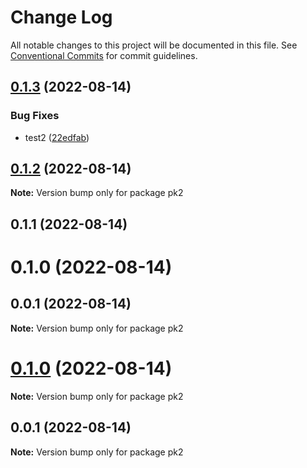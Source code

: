# Change Log

All notable changes to this project will be documented in this file.
See [Conventional Commits](https://conventionalcommits.org) for commit guidelines.

## [0.1.3](https://github.com/aMiing/menorepo/compare/pk2@0.1.2...pk2@0.1.3) (2022-08-14)


### Bug Fixes

* test2 ([22edfab](https://github.com/aMiing/menorepo/commit/22edfab25d678f18298456c6693919f8f811412d))





## [0.1.2](https://github.com/aMiing/menorepo/compare/pk2@0.1.1...pk2@0.1.2) (2022-08-14)

**Note:** Version bump only for package pk2





## 0.1.1 (2022-08-14)



# 0.1.0 (2022-08-14)



## 0.0.1 (2022-08-14)

**Note:** Version bump only for package pk2





# [0.1.0](https://github.com/aMiing/menorepo/compare/v0.0.1...v0.1.0) (2022-08-14)

**Note:** Version bump only for package pk2





## 0.0.1 (2022-08-14)

**Note:** Version bump only for package pk2
